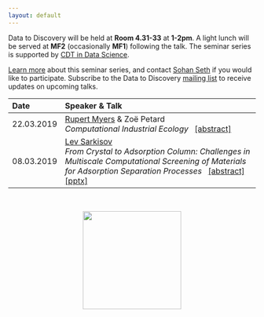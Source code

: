 ```yaml
---
layout: default
---
```


Data to Discovery will be held at **Room 4.31-33** at **1-2pm**. A light lunch will be served at **MF2** (occasionally **MF1**) following the talk. 
The seminar series is supported by [CDT in Data Science](http://datascience.inf.ed.ac.uk).
&nbsp;

[Learn more](./learn-more.html) about this seminar series, and
contact [Sohan Seth](http://homepages.inf.ed.ac.uk/sseth/) if you would like to participate.
Subscribe to the Data to Discovery [mailing list](http://lists.inf.ed.ac.uk/mailman/listinfo/d2d-seminars) to receive updates on upcoming talks. 
&nbsp;

| Date        | Speaker & Talk |
|:-------------|:----------------|
| 22.03.2019   | [Rupert Myers](https://www.eng.ed.ac.uk/about/people/dr-rupert-myers) & Zoë Petard  <br /> _Computational Industrial Ecology_ &nbsp; [[abstract]](./abstracts/220319.html)|
| 08.03.2019   | [Lev Sarkisov](https://www.eng.ed.ac.uk/about/people/prof-lev-sarkisov)  <br />  _From Crystal to Adsorption Column: Challenges in Multiscale Computational Screening of Materials for Adsorption Separation Processes_ &nbsp; [[abstract]](./abstracts/080319.html) &nbsp; [[pptx]]({{site:baseurl}}/presentations/Sarkisov_Informatics_2019.pptx)|

&nbsp;
<div style="text-align:center"><img width = "200" src ="{{site:baseurl}}/cdt.jpg" /></div>

